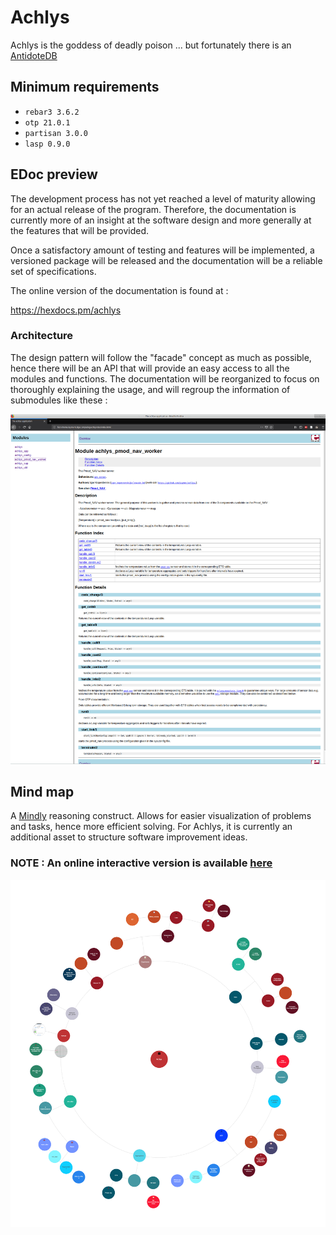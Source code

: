 # Achlys
Achlys is the goddess of deadly poison ... but fortunately there is an [AntidoteDB](https://www.antidotedb.eu/)

## Minimum requirements

- `rebar3 3.6.2 `
- `otp 21.0.1`
- `partisan 3.0.0`
- `lasp 0.9.0`

## EDoc preview

The development process has not yet reached a level of maturity allowing for an actual release of the program.
Therefore, the documentation is currently more of an insight at the software design and more generally at
the features that will be provided.

Once a satisfactory amount of testing and features will be implemented, a versioned package will be released and the documentation will be a reliable set of specifications.

The online version of the documentation is found at :

https://hexdocs.pm/achlys

### Architecture

The design pattern will follow the "facade" concept as much as possible, hence there will be an API that will provide an easy access to all the modules and functions. The documentation will be reorganized to focus on thoroughly explaining the usage, and will regroup the information of submodules like these :

<p align="center">
  <img src="priv/resources/Doc_preview.png" alt="EDoc"/>
</p>


## Mind map

A [Mindly](http://www.mindlyapp.com) reasoning construct.
Allows for easier visualization of problems and tasks, hence more efficient solving.
For Achlys, it is currently an additional asset to structure software improvement ideas.

### NOTE : An online interactive version is available [here](https://laymer.github.io/achlys-map/)

<p align="center">
  <img src="priv/resources/Achlys.png" alt="MMap"/>
</p>
